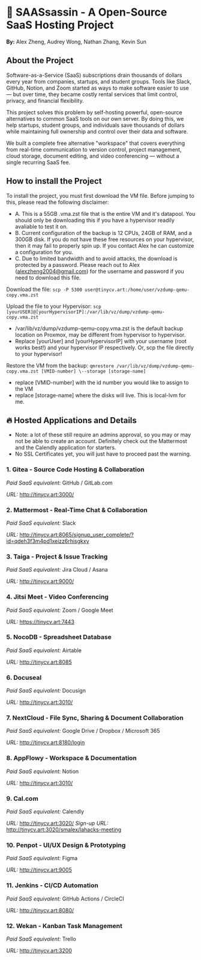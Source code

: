 # 🌟 SAASsassin - A Open-Source SaaS Hosting Project

**By:** Alex Zheng, Audrey Wong, Nathan Zhang, Kevin Sun

## About the Project
Software-as-a-Service (SaaS) subscriptions drain thousands of dollars every year from companies, startups, and student groups. Tools like Slack, GitHub, Notion, and Zoom started as ways to make software easier to use — but over time, they became costly rental services that limit control, privacy, and financial flexibility.

This project solves this problem by self-hosting powerful, open-source alternatives to common SaaS tools on our own server.
By doing this, we help startups, student groups, and individuals save thousands of dollars while maintaining full ownership and control over their data and software.

We built a complete free alternative "workspace" that covers everything from real-time communication to version control, project management, cloud storage, document editing, and video conferencing — without a single recurring SaaS fee.

## How to install the Project
To install the project, you must first download the VM file. Before jumping to this, please read the following disclaimer:
- A. This is a 55GB .vma.zst file that is the entire VM and it's datapool. You should only be downloading this if you have a hypervisor readily avaliable to test it on.
- B. Current configuration of the backup is 12 CPUs, 24GB of RAM, and a 300GB disk. If you do not have these free resources on your hypervisor, then it may fail to properly spin up. If you contact Alex he can customize a configuration for you.
- C. Due to limited bandwidth and to avoid attacks, the download is protected by a password. Please reach out to Alex (alexzheng2004@gmail.com) for the username and password if you need to download this file.

Download the file:
```scp -P 5300 user@tinycv.art:/home/user/vzdump-qemu-copy.vma.zst```

Upload the file to your Hypervisor:
```scp [yourUSER]@[yourHypervisorIP]:/var/lib/vz/dump/vzdump-qemu-copy.vma.zst```
- /var/lib/vz/dump/vzdump-qemu-copy.vma.zst is the default backup location on Proxmox, may be different from hypervisor to hypervisor.
- Replace [yourUser] and [yourHypervisorIP] with your username (root works best!) and your hypervisor IP respectively. Or, scp the file directly to your hypervisor!

Restore the VM from the backup:
```qmrestore /var/lib/vz/dump/vzdump-qemu-copy.vma.zst [VMID-number] \--storage [storage-name]```
- replace [VMID-number] with the id number you would like to assign to the VM
- replace [storage-name] where the disks will live. This is local-lvm for me.

## 🔥 Hosted Applications and Details

- Note: a lot of these still require an admins approval, so you may or may not be able to create an account. Definitely check out the Mattermost and the Calendly application for starters.
- No SSL Certificates yet, you will just have to proceed past the warning.

### 1. Gitea - Source Code Hosting & Collaboration
*Paid SaaS equivalent:* GitHub / GitLab.com

*URL:* http://tinycv.art:3000/

### 2. Mattermost - Real-Time Chat & Collaboration
*Paid SaaS equivalent:* Slack

*URL:* http://tinycv.art:8065/signup_user_complete/?id=qdeh3f3m4pd1xeizz6rhisgkxy

### 3. Taiga - Project & Issue Tracking
*Paid SaaS equivalent:* Jira Cloud / Asana

*URL:* http://tinycv.art:9000/

### 4. Jitsi Meet - Video Conferencing
*Paid SaaS equivalent:* Zoom / Google Meet

*URL:* https://tinycv.art:7443

### 5. NocoDB - Spreadsheet Database
*Paid SaaS equivalent:* Airtable

*URL:* http://tinycv.art:8085

### 6. Docuseal
*Paid SaaS equivalent:* Docusign

*URL:* http://tinycv.art:3010/

### 7. NextCloud - File Sync, Sharing & Document Collaboration
*Paid SaaS equivalent:* Google Drive / Dropbox / Microsoft 365

*URL:* http://tinycv.art:8180/login

### 8. AppFlowy - Workspace & Documentation
*Paid SaaS equivalent:* Notion

*URL:* http://tinycv.art:3010/

### 9. Cal.com
*Paid SaaS equivalent:* Calendly

*URL:* http://tinycv.art:3020/
*Sign-up URL:* http://tinycv.art:3020/smalex/lahacks-meeting


### 10. Penpot - UI/UX Design & Prototyping
*Paid SaaS equivalent:* Figma

*URL:* http://tinycv.art:9005


### 11. Jenkins - CI/CD Automation
*Paid SaaS equivalent:* GitHub Actions / CircleCI

*URL:* http://tinycv.art:8080/

### 12. Wekan - Kanban Task Management
*Paid SaaS equivalent:* Trello

*URL:* http://tinycv.art:3200



